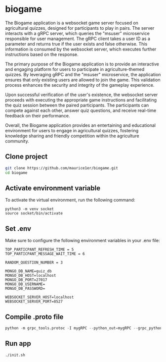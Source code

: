 # biogame

The Biogame application is a websocket game server focused on agricultural quizzes, designed for participants to play in pairs. The server interacts with a gRPC server, which queries the "msuser" microservice responsible for user management. The gRPC client takes a user ID as a parameter and returns true if the user exists and false otherwise. This information is consumed by the websocket server, which executes further instructions based on the response.

The primary purpose of the Biogame application is to provide an interactive and engaging platform for users to participate in agriculture-themed quizzes. By leveraging gRPC and the "msuser" microservice, the application ensures that only existing users are allowed to join the game. This validation process enhances the security and integrity of the gameplay experience.

Upon successful verification of the user's existence, the websocket server proceeds with executing the appropriate game instructions and facilitating the quiz session between the paired participants. The participants can compete against each other, answer quiz questions, and receive real-time feedback on their performance.

Overall, the Biogame application provides an entertaining and educational environment for users to engage in agricultural quizzes, fostering knowledge sharing and friendly competition within the agriculture community.

## Clone project

```sh
git clone https://github.com/maurice1er/biogame.git
cd biogame
```

## Activate environment variable

To activate the virtual environment, run the following command:

```
python3 -m venv socket
source socket/bin/activate
```

## Set .env

Make sure to configure the following environment variables in your .env file:

```
TOP_PARTICPANT_REFRESH_TIME = 5
TOP_PARTICPANT_MESSAGE_WAIT_TIME = 6

RANDOM_QUESTION_NUMBER = 3

MONGO_DB_NAME=quiz_db
MONGO_DB_HOST=localhost
MONGO_DB_PORT=27017
MONGO_DB_USERNAME=
MONGO_DB_PASSWORD=

WEBSOCKET_SERVER_HOST=localhost
WEBSOCKET_SERVER_PORT=8527
```

## Compile .proto file

```py
python -m grpc_tools.protoc -I mygRPC --python_out=mygRPC --grpc_python_out=mygRPC mygRPC/usermanagement.proto
```

## Run app

```shell
./init.sh
```
